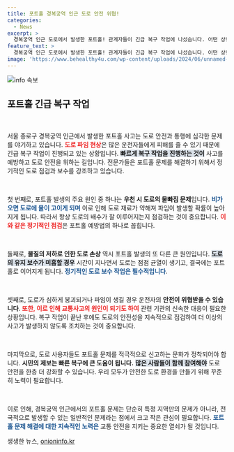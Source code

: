 ```yaml
---
title: 포트홀 경복궁역 인근 도로 안전 위협!
categories:
  - News
excerpt: >
  경복궁역 인근 도로에서 발생한 포트홀! 관계자들이 긴급 복구 작업에 나섰습니다. 어떤 상황이었는지, 자세한 소식은 클릭해주세요!
feature_text: >
  경복궁역 인근 도로에서 발생한 포트홀! 관계자들이 긴급 복구 작업에 나섰습니다. 어떤 상황이었는지, 자세한 소식은 클릭해주세요!
image: 'https://www.behealthy4u.com/wp-content/uploads/2024/06/unnamed-file.png'
---
```


<p><img src="https://www.behealthy4u.com/wp-content/uploads/2024/06/unnamed-file.png" alt="info 속보" /></p>

<h2 data-ke-size="size26">포트홀 긴급 복구 작업</h2>

<p data-ke-size="size16">&nbsp;</p>

<p>서울 종로구 경복궁역 인근에서 발생한 포트홀 사고는 도로 안전과 통행에 심각한 문제를 야기하고 있습니다. <b><span style="color: #ee2323;">도로 파임 현상</span></b>은 많은 운전자들에게 피해를 줄 수 있기 때문에 긴급 복구 작업이 진행되고 있는 상황입니다. <b><span style="background-color: #21538527;">빠르게 복구 작업을 진행하는 것이</span></b> 사고를 예방하고 도로 안전을 위하는 길입니다. 전문가들은 포트홀 문제를 해결하기 위해서 정기적인 도로 점검과 보수를 강조하고 있습니다.</p>

<p data-ke-size="size16">&nbsp;</p>

<p>첫 번째로, 포트홀 발생의 주요 원인 중 하나는 <b>우천 시 도로의 물빠짐 문제</b>입니다. <b><span style="color: #1a5490;">비가 오면 도로에 물이 고이게 되며</span></b> 이로 인해 도로 재료가 약해져 파임이 발생할 확률이 높아지게 됩니다. 따라서 항상 도로의 배수가 잘 이루어지는지 점검하는 것이 중요합니다. <b><span style="color: #ee2323;">이와 같은 정기적인 점검</span></b>은 포트홀 예방법의 하나로 꼽힙니다.</p>

<p data-ke-size="size16">&nbsp;</p>

<p>둘째로, <b>물질의 저하로 인한 도로 손상</b> 역시 포트홀 발생의 또 다른 큰 원인입니다. <b><span style="background-color: #21538527;">도로의 유지 보수가 미흡할 경우</span></b> 시간이 지나면서 도로는 점점 균열이 생기고, 결국에는 포트홀로 이어지게 됩니다. <b><span style="color: #1a5490;">정기적인 도로 보수 작업은 필수적입니다</span></b>.</p>

<p data-ke-size="size16">&nbsp;</p>

<p>셋째로, 도로가 심하게 붕괴되거나 파임이 생길 경우 운전자의 <b>안전이 위협받을 수 있습니다</b>. <b><span style="color: #ee2323;">또한, 이로 인해 교통사고의 원인이 되기도 하여</span></b> 관련 기관의 신속한 대응이 필요한 상황입니다. 복구 작업이 끝난 후에도 도로의 안전성을 지속적으로 점검하여 더 이상의 사고가 발생하지 않도록 조치하는 것이 중요합니다.</p>

<p data-ke-size="size16">&nbsp;</p>

<p>마지막으로, 도로 사용자들도 포트홀 문제를 적극적으로 신고하는 문화가 정착되어야 합니다. <b>시민의 제보는 빠른 복구에 큰 도움이 됩니다.</b> <b><span style="background-color: #21538527;">많은 사람들이 함께 참여해야</span></b> 도로 안전을 한층 더 강화할 수 있습니다. 우리 모두가 안전한 도로 환경을 만들기 위해 꾸준히 노력이 필요합니다.</p>

<p data-ke-size="size16">&nbsp;</p>

<p>이로 인해, 경복궁역 인근에서의 포트홀 문제는 단순히 특정 지역만의 문제가 아니라, 전국적으로 발생할 수 있는 일반적인 문제라는 점에서 크고 작은 관심이 필요합니다. <b><span style="color: #1a5490;">포트홀 문제 해결에 대한 지속적인 노력은</span></b> 교통 안전을 지키는 중요한 열쇠가 될 것입니다.</p>
생생한 뉴스, <a href="https://onioninfo.kr" rel="dofollow">onioninfo.kr</a>


